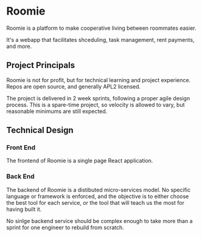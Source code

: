 # Roomie
Roomie is a platform to make cooperative living between roommates easier.

It's a webapp that facilitates shceduling, task management, rent payments, and more. 

## Project Principals
Roomie is not for profit, but for technical learning and project experience. Repos are open source, and generally APL2 licensed.

The project is delivered in 2 week sprints, following a proper agile design process. This is a spare-time project, so velocity is allowed to vary, but reasonable minimums are still expected.

## Technical Design

### Front End
The frontend of Roomie is a single page React application.

### Back End
The backend of Roomie is a distibuted micro-services model. No specific language or framework is enforced, and the objective is to either choose the best tool for each service, or the tool that will teach us the most for having built it.

No sinlge backend service should be complex enough to take more than a sprint for one engineer to rebuild from scratch.
